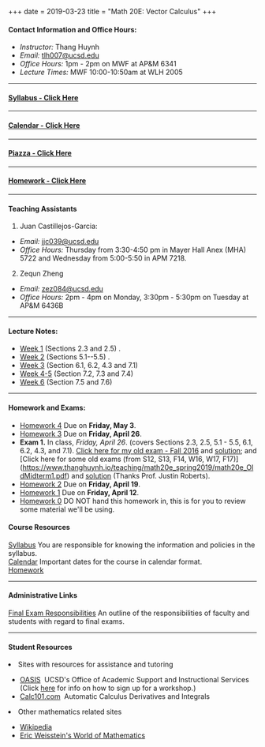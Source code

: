 +++
date = 2019-03-23
title = "Math 20E: Vector Calculus"
+++

#### Contact Information and Office Hours:  

  * *Instructor:* Thang Huynh  
  * *Email:* <tlh007@ucsd.edu>    
  * *Office Hours:* 1pm - 2pm on MWF at AP&M 6341
  * *Lecture Times:* 	MWF	10:00-10:50am at WLH 2005

[email]: mailto:tlh007@ucsd.edu

---

#### [Syllabus - Click Here](https://www.thanghuynh.io/teaching/math20e_spring2019/syllabus/)

---

#### [Calendar - Click Here](https://www.thanghuynh.io/teaching/math20e_spring2019/calendar/)

---

#### [Piazza - Click Here](https://www.piazza.com/ucsd/spring2019/math20electurea00)
---  

#### [Homework - Click Here](https://www.thanghuynh.io/teaching/math20e_spring2019/homework/) 

---

#### Teaching Assistants  

1. Juan Castillejos-Garcia:  
  * *Email:* <jjc039@ucsd.edu>  
  * *Office Hours:* Thursday from 3:30-4:50 pm in Mayer Hall Anex (MHA) 5722 and Wednesday from 5:00-5:50 in APM 7218.  

2. Zequn Zheng	  
  * *Email:* <zez084@ucsd.edu>
  * *Office Hours:* 2pm - 4pm on Monday, 3:30pm - 5:30pm on Tuesday at AP&M 6436B


--- 

#### Lecture Notes:  

  * [Week 1](https://www.thanghuynh.io/teaching/math20e_spring2019/math20e_Lecture1.pdf) (Sections 2.3 and 2.5) . 
  * [Week 2](https://www.thanghuynh.io/teaching/math20e_spring2019/math20e_Lecture2.pdf) (Sections 5.1--5.5) . 
  * [Week 3](https://www.thanghuynh.io/teaching/math20e_spring2019/math20e_Lecture3.pdf) (Section 6.1, 6.2, 4.3 and 7.1)
  * [Week 4-5](https://www.thanghuynh.io/teaching/math20e_spring2019/math20e_Lecture4_5.pdf) (Section 7.2, 7.3 and 7.4)
  * [Week 6](https://www.thanghuynh.io/teaching/math20e_spring2019/math20e_Lecture6.pdf) (Section 7.5 and 7.6)
---  

#### Homework and Exams:  

  * [Homework 4](https://www.thanghuynh.io/teaching/math20e_spring2019/homework/) Due on **Friday, May 3**. 
  * [Homework 3](https://www.thanghuynh.io/teaching/math20e_spring2019/homework/) Due on **Friday, April 26**.  
  * **Exam 1.** In class, *Friday, April 26*. (covers Sections 2.3, 2.5, 5.1 - 5.5, 6.1, 6.2, 4.3, and 7.1). [Click here for my old exam - Fall 2016](https://www.thanghuynh.io/teaching/math20e_spring2019/math20e_OldMidterm1_F16.pdf) and [solution](https://www.thanghuynh.io/teaching/math20e_spring2019/math20e_OldMidterm1_F16_Solution.pdf); and [Click here for some old exams (from S12, S13, F14, W16, W17, F17)] (https://www.thanghuynh.io/teaching/math20e_spring2019/math20e_OldMidterm1.pdf) and [solution](https://www.thanghuynh.io/teaching/math20e_spring2019/math20e_OldMidterm1_Solutions.pdf) (Thanks Prof. Justin Roberts). 
  * [Homework 2](https://www.thanghuynh.io/teaching/math20e_spring2019/homework/) Due on **Friday, April 19**. 
  * [Homework 1](https://www.thanghuynh.io/teaching/math20e_spring2019/homework/) Due on **Friday, April 12**.  
  * [Homework 0](https://www.thanghuynh.io/teaching/math20e_spring2019/homework/) DO NOT hand this homework in, this is for you to review some material we'll be using.


#### Course Resources  

[Syllabus](https://www.thanghuynh.io/teaching/math20e_spring2019/syllabus/) You are responsible for knowing the information and policies in the syllabus.  
[Calendar](https://www.thanghuynh.io/teaching/math20e_spring2019/calendar/) Important dates for the course in calendar format.  
[Homework](https://www.thanghuynh.io/teaching/math20e_spring2019/homework/) 


---  

#### Administrative Links  
[Final Exam Responsibilities](http://blink.ucsd.edu/Blink/External/Topics/How_To/0,1260,17998,00.html) An outline of the responsibilities of faculty and students
with regard to final exams.


---

#### Student Resources

<li>Sites with resources for assistance and tutoring
<ul><p></p><li><a href="http://oasis.ucsd.edu/">OASIS</a> &nbsp;UCSD's Office of Academic Support and
Instructional Services (Click <a href="https://students.ucsd.edu/academics/_organizations/oasis/math-science/workshops.html">here</a> for info on how to sign up for a workshop.)</li> 
<li><a href="http://www.calc101.com/">Calc101.com</a> &nbsp;Automatic Calculus Derivatives and
Integrals</li>
<p></p>
</ul></li>

<li>Other mathematics related sites 
<p></p><ul>
<li><a href="http://en.wikipedia.org/wiki/Portal:Mathematics">Wikipedia</a></li>
<li><a href="http://mathworld.wolfram.com/">Eric Weisstein's World of Mathematics</a></li>
</ul></li>









